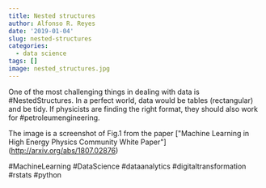 ```yaml
---
title: Nested structures
author: Alfonso R. Reyes
date: '2019-01-04'
slug: nested-structures
categories:
  - data science
tags: []
image: nested_structures.jpg
---
```


One of the most challenging things in dealing with data is #NestedStructures. In a perfect world, data would be tables (rectangular) and be tidy. If physicists are finding the right format, they should also work for #petroleumengineering. 

The image is a screenshot of Fig.1 from the paper ["Machine Learning in High Energy Physics Community White Paper"] (http://arxiv.org/abs/1807.02876)

#MachineLearning #DataScience #dataanalytics #digitaltransformation #rstats #python